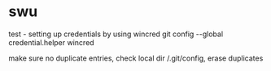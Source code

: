 # swu

test - setting up credentials by using wincred
git config --global credential.helper wincred

make sure no duplicate entries, check local dir /.git/config,
erase duplicates
